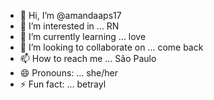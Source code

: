 
- 👋 Hi, I’m @amandaaps17
- 👀 I’m interested in ... RN
- 🌱 I’m currently learning ... love
- 💞️ I’m looking to collaborate on ... come back
- 📫 How to reach me ... São Paulo
- 😄 Pronouns: ... she/her
- ⚡ Fun fact: ... betrayl

<!---
amandaaps17/amandaaps17 is a ✨ special ✨ repository because its `README.md` (this file) appears on your GitHub profile.
You can click the Preview link to take a look at your changes.
--->
